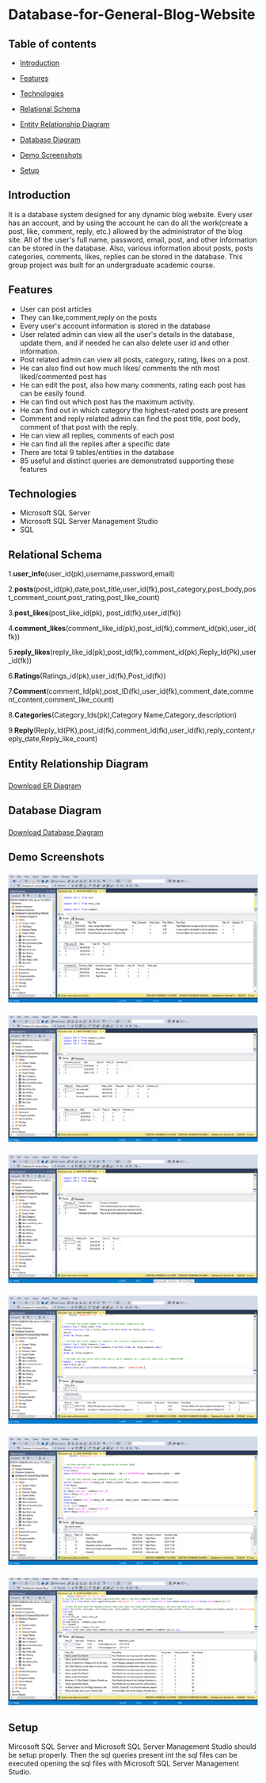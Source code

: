 # Database-for-General-Blog-Website


## Table of contents

* [Introduction](#introduction)

* [Features](#features)

* [Technologies](#technologies)

* [Relational Schema](#relational-schema)

* [Entity Relationship Diagram](#entity-relationship-diagram)

* [Database Diagram](#database-diagram)

* [Demo Screenshots](#demo-screenshots)

* [Setup](#setup)

## Introduction

 It is a database system designed for any dynamic blog website. Every user has an account, and by using the account he can do all the work(create a post, like, comment, reply, etc.) allowed by the administrator of the blog site. All of the user's full name, password, email, post, and other information can be stored in the database. Also, various information about posts, posts categories, comments, likes, replies can be stored in the database.  This group project was built for an undergraduate academic course.

## Features

* User can post articles
* They can like,comment,reply on the posts
* Every user's account information is stored in the database
* User related admin can view all the user's details in the database, update them, and if needed he can also delete user id and other information.
* Post related admin can view all posts, category, rating, likes on a post.
* He can also find out how much likes/ comments the nth most liked/commented post has
* He can edit the post, also how many comments, rating each post has can be easily found.
* He can find out which post has the maximum activity.
* He can find out in which category the  highest-rated posts are present 
* Comment and reply related admin can find the post title, post body, comment of that post with the reply. 
* He can view all replies, comments of each post
* He can find  all the replies after a specific date 
* There are total 9 tables/entities in the database
* 85 useful and distinct queries are demonstrated supporting these features


## Technologies

* Microsoft SQL Server
* Microsoft SQL Server Management Studio
* SQL

## Relational Schema

1.**user_info**(user_id(pk),username,password,email)    

2.**posts**(post_id(pk),date,post_title,user_id(fk),post_category,post_body,post_comment_count,post_rating,post_like_count)    

3.**post_likes**(post_like_id(pk), post_id(fk),user_id(fk))  

4.**comment_likes**(comment_like_id(pk),post_id(fk),comment_id(pk),user_id(fk))  

5.**reply_likes**(reply_like_id(pk),post_id(fk),comment_id(pk),Reply_Id(Pk),user_id(fk))  

6.**Ratings**(Ratings_id(pk),user_id(fk),Post_id(fk))  

7.**Comment**(comment_Id(pk),post_ID(fk),user_id(fk),comment_date,comment_content,comment_like_count)  

8.**Categories**(Category_Ids(pk),Category Name,Category_description)  

9.**Reply**(Reply_Id(PK),post_id(fk),comment_id(fk),user_id(fk),reply_content,reply_date,Reply_like_count)  




## Entity Relationship Diagram
 
 <div> 
 
  <h3>   </h3>

 <a id="raw-url" href="https://github.com/Tahmeed-Asaad/Database-for-General-Blog-Website/blob/master/ER%20DIAGRAM.pdf">Download ER Diagram</a>


 </div>
 
 ## Database Diagram
 
 <div> 
 
  <h3>   </h3>

 <a id="raw-url" href="https://github.com/Tahmeed-Asaad/Database-for-General-Blog-Website/blob/master/Database%20Diagram.pdf">Download Database Diagram</a>


 </div>


  
  ## Demo Screenshots
  
<div> 
 
  <h3>   </h3>

 <img src="DEMO_IMAGES/1.png">

 </div>
 
 <div> 
 
  <h3>   </h3>

 <img src="DEMO_IMAGES/2.png">

 </div>
 
 
 <div> 
 
  <h3>   </h3>

 <img src="DEMO_IMAGES/3.png">

 </div>
 
 <div> 
 
  <h3>   </h3>

 <img src="DEMO_IMAGES/4.png">

 </div>
 
 <div> 
 
  <h3>   </h3>

 <img src="DEMO_IMAGES/5.png">

 </div>
 
 
 <div> 
 
  <h3>   </h3>

 <img src="DEMO_IMAGES/6.png">

 </div>

 
 ## Setup
 
Mircosoft SQL Server and Microsoft SQL Server Management Studio should be setup properly. Then the sql queries present int the sql files can be executed opening the sql files with Microsoft SQL Server Management Studio.


